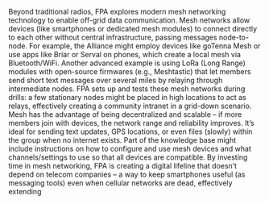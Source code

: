 Beyond traditional radios, FPA explores modern mesh networking technology to enable off-grid data communication. Mesh networks allow devices (like smartphones or dedicated mesh modules) to connect directly to each other without central infrastructure, passing messages node-to-node. For example, the Alliance might employ devices like goTenna Mesh or use apps like Briar or Serval on phones, which create a local mesh via Bluetooth/WiFi. Another advanced example is using LoRa (Long Range) modules with open-source firmwares (e.g., Meshtastic) that let members send short text messages over several miles by relaying through intermediate nodes. FPA sets up and tests these mesh networks during drills: a few stationary nodes might be placed in high locations to act as relays, effectively creating a community intranet in a grid-down scenario. Mesh has the advantage of being decentralized and scalable – if more members join with devices, the network range and reliability improves. It’s ideal for sending text updates, GPS locations, or even files (slowly) within the group when no internet exists. Part of the knowledge base might include instructions on how to configure and use mesh devices and what channels/settings to use so that all devices are compatible. By investing time in mesh networking, FPA is creating a digital lifeline that doesn’t depend on telecom companies – a way to keep smartphones useful (as messaging tools) even when cellular networks are dead, effectively extending